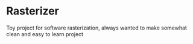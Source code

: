 # Rasterizer
Toy project for software rasterization, always wanted to make somewhat clean and easy to learn project
